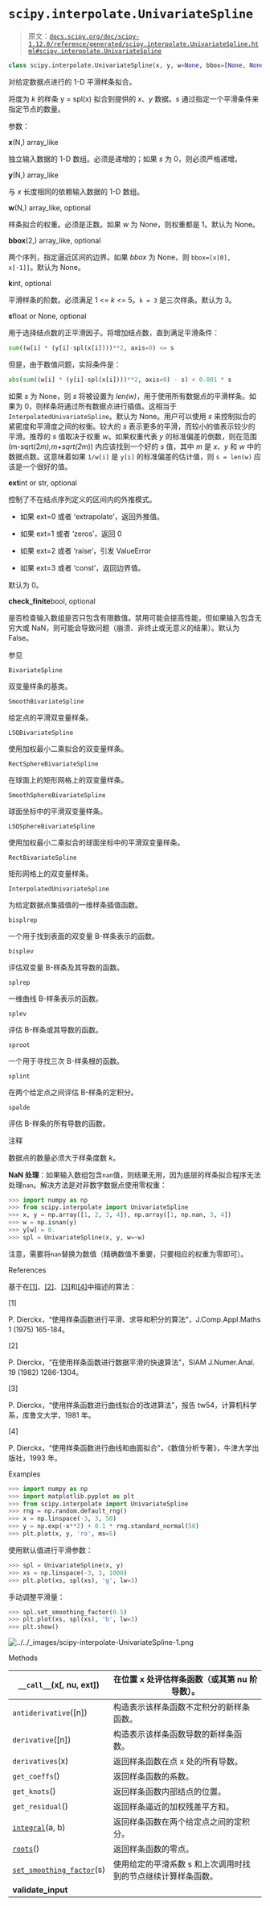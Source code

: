 # `scipy.interpolate.UnivariateSpline`

> 原文：[`docs.scipy.org/doc/scipy-1.12.0/reference/generated/scipy.interpolate.UnivariateSpline.html#scipy.interpolate.UnivariateSpline`](https://docs.scipy.org/doc/scipy-1.12.0/reference/generated/scipy.interpolate.UnivariateSpline.html#scipy.interpolate.UnivariateSpline)

```py
class scipy.interpolate.UnivariateSpline(x, y, w=None, bbox=[None, None], k=3, s=None, ext=0, check_finite=False)
```

对给定数据点进行的 1-D 平滑样条拟合。

将度为 *k* 的样条 y = spl(x) 拟合到提供的 *x*、*y* 数据。*s* 通过指定一个平滑条件来指定节点的数量。

参数：

**x**(N,) array_like

独立输入数据的 1-D 数组。必须是递增的；如果 *s* 为 0，则必须严格递增。

**y**(N,) array_like

与 *x* 长度相同的依赖输入数据的 1-D 数组。

**w**(N,) array_like, optional

样条拟合的权重。必须是正数。如果 *w* 为 None，则权重都是 1。默认为 None。

**bbox**(2,) array_like, optional

两个序列，指定逼近区间的边界。如果 *bbox* 为 None，则 `bbox=[x[0], x[-1]]`。默认为 None。

**k**int, optional

平滑样条的阶数。必须满足 1 <= *k* <= 5。`k = 3` 是三次样条。默认为 3。

**s**float or None, optional

用于选择结点数的正平滑因子。将增加结点数，直到满足平滑条件：

```py
sum((w[i] * (y[i]-spl(x[i])))**2, axis=0) <= s 
```

但是，由于数值问题，实际条件是：

```py
abs(sum((w[i] * (y[i]-spl(x[i])))**2, axis=0) - s) < 0.001 * s 
```

如果 *s* 为 None，则 *s* 将被设置为 *len(w)*，用于使用所有数据点的平滑样条。如果为 0，则样条将通过所有数据点进行插值。这相当于 `InterpolatedUnivariateSpline`。默认为 None。用户可以使用 *s* 来控制拟合的紧密度和平滑度之间的权衡。较大的 *s* 表示更多的平滑，而较小的值表示较少的平滑。推荐的 *s* 值取决于权重 *w*。如果权重代表 *y* 的标准偏差的倒数，则在范围 (m-sqrt(2*m),m+sqrt(2*m)) 内应该找到一个好的 *s* 值，其中 *m* 是 *x*、*y* 和 *w* 中的数据点数。这意味着如果 `1/w[i]` 是 `y[i]` 的标准偏差的估计值，则 `s = len(w)` 应该是一个很好的值。

**ext**int or str, optional

控制了不在结点序列定义的区间内的外推模式。

+   如果 ext=0 或者 ‘extrapolate’，返回外推值。

+   如果 ext=1 或者 ‘zeros’，返回 0

+   如果 ext=2 或者 ‘raise’，引发 ValueError

+   如果 ext=3 或者 ‘const’，返回边界值。

默认为 0。

**check_finite**bool, optional

是否检查输入数组是否只包含有限数值。禁用可能会提高性能，但如果输入包含无穷大或 NaN，则可能会导致问题（崩溃、非终止或无意义的结果）。默认为 False。

参见

`BivariateSpline`

双变量样条的基类。

`SmoothBivariateSpline`

给定点的平滑双变量样条。

`LSQBivariateSpline`

使用加权最小二乘拟合的双变量样条。

`RectSphereBivariateSpline`

在球面上的矩形网格上的双变量样条。

`SmoothSphereBivariateSpline`

球面坐标中的平滑双变量样条。

`LSQSphereBivariateSpline`

使用加权最小二乘拟合的球面坐标中的平滑双变量样条。

`RectBivariateSpline`

矩形网格上的双变量样条。

`InterpolatedUnivariateSpline`

为给定数据点集插值的一维样条插值函数。

`bisplrep`

一个用于找到表面的双变量 B-样条表示的函数。

`bisplev`

评估双变量 B-样条及其导数的函数。

`splrep`

一维曲线 B-样条表示的函数。

`splev`

评估 B-样条或其导数的函数。

`sproot`

一个用于寻找三次 B-样条根的函数。

`splint`

在两个给定点之间评估 B-样条的定积分。

`spalde`

评估 B-样条的所有导数的函数。

注释

数据点的数量必须大于样条度数 *k*。

**NaN 处理**：如果输入数组包含`nan`值，则结果无用，因为底层的样条拟合程序无法处理`nan`。解决方法是对非数字数据点使用零权重：

```py
>>> import numpy as np
>>> from scipy.interpolate import UnivariateSpline
>>> x, y = np.array([1, 2, 3, 4]), np.array([1, np.nan, 3, 4])
>>> w = np.isnan(y)
>>> y[w] = 0.
>>> spl = UnivariateSpline(x, y, w=~w) 
```

注意，需要将`nan`替换为数值（精确数值不重要，只要相应的权重为零即可）。

References

基于在[[1]](#r7b7bd71fb0ec-1)、[[2]](#r7b7bd71fb0ec-2)、[[3]](#r7b7bd71fb0ec-3)和[[4]](#r7b7bd71fb0ec-4)中描述的算法：

[1]

P. Dierckx，“使用样条函数进行平滑、求导和积分的算法”，J.Comp.Appl.Maths 1 (1975) 165-184。

[2]

P. Dierckx，“在使用样条函数进行数据平滑的快速算法”，SIAM J.Numer.Anal. 19 (1982) 1286-1304。

[3]

P. Dierckx，“使用样条函数进行曲线拟合的改进算法”，报告 tw54，计算机科学系，库鲁文大学，1981 年。

[4]

P. Dierckx，“使用样条函数进行曲线和曲面拟合”，《数值分析专著》，牛津大学出版社，1993 年。

Examples

```py
>>> import numpy as np
>>> import matplotlib.pyplot as plt
>>> from scipy.interpolate import UnivariateSpline
>>> rng = np.random.default_rng()
>>> x = np.linspace(-3, 3, 50)
>>> y = np.exp(-x**2) + 0.1 * rng.standard_normal(50)
>>> plt.plot(x, y, 'ro', ms=5) 
```

使用默认值进行平滑参数：

```py
>>> spl = UnivariateSpline(x, y)
>>> xs = np.linspace(-3, 3, 1000)
>>> plt.plot(xs, spl(xs), 'g', lw=3) 
```

手动调整平滑量：

```py
>>> spl.set_smoothing_factor(0.5)
>>> plt.plot(xs, spl(xs), 'b', lw=3)
>>> plt.show() 
```

![../../_images/scipy-interpolate-UnivariateSpline-1.png](img/0d655455f94239bf6955396cec8fa46a.png)

Methods

| `__call__`(x[, nu, ext]) | 在位置 x 处评估样条函数（或其第 nu 阶导数）。 |
| --- | --- |
| `antiderivative`([n]) | 构造表示该样条函数不定积分的新样条函数。 |
| `derivative`([n]) | 构造表示该样条函数导数的新样条函数。 |
| `derivatives`(x) | 返回样条函数在点 x 处的所有导数。 |
| `get_coeffs`() | 返回样条函数的系数。 |
| `get_knots`() | 返回样条函数内部结点的位置。 |
| `get_residual`() | 返回样条逼近的加权残差平方和。 |
| [`integral`](https://docs.scipy.org/doc/scipy/reference/generated/scipy.interpolate.UnivariateSpline.integral.html#scipy.interpolate.UnivariateSpline.integral)(a, b) | 返回样条函数在两个给定点之间的定积分。 |
| [`roots`](https://docs.scipy.org/doc/scipy/reference/generated/scipy.interpolate.UnivariateSpline.roots.html#scipy.interpolate.UnivariateSpline.roots)() | 返回样条函数的零点。 |
| [`set_smoothing_factor`](https://docs.scipy.org/doc/scipy/reference/generated/scipy.interpolate.UnivariateSpline.set_smoothing_factor.html#scipy.interpolate.UnivariateSpline.set_smoothing_factor)(s) | 使用给定的平滑系数 s 和上次调用时找到的节点继续计算样条函数。 |
| **validate_input** |
